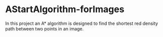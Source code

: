 # AStartAlgorithm-forImages
In this project an A* algorithm is designed to find the shortest red density path between two points in an image.
